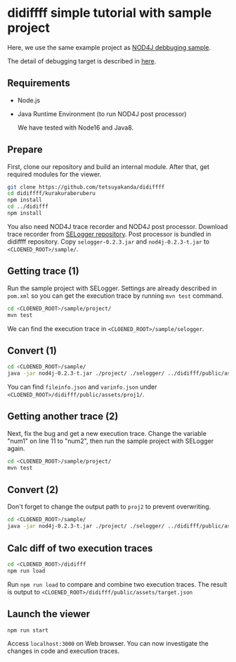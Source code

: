 # didiffff simple tutorial with sample project

Here, we use the same example project as [NOD4J debbuging sample](https://github.com/k-shimari/nod4j/wiki/Try-our-viewer-in-a-debugging-sample).

The detail of debugging target is described in [here](https://github.com/k-shimari/nod4j/wiki/Try-our-viewer-in-a-debugging-sample#the-detail-of-debugging-target).

## Requirements

* Node.js
* Java Runtime Environment (to run NOD4J post processor)

  We have tested with Node16 and Java8.

## Prepare

First, clone our repository and build an internal module.
After that, get required modules for the viewer.

```sh
git clone https://github.com/tetsuyakanda/didiffff
cd didiffff/kurakuraberuberu
npm install
cd ../didifff
npm install
```

You also need NOD4J trace recorder and NOD4J post processor.
Download trace recorder from [SELogger repository](https://github.com/takashi-ishio/selogger/).
Post processor is bundled in didiffff repository.
Copy `selogger-0.2.3.jar` and `nod4j-0.2.3-t.jar` to `<CLOENED_ROOT>/sample/`.

## Getting trace (1)

Run the sample project with SELogger.
Settings are already described in `pom.xml` so you can get the execution trace by running `mvn test` command.

```sh
cd <CLOENED_ROOT>/sample/project/
mvn test
```

We can find the execution trace in `<CLOENED_ROOT>/sample/selogger`.

## Convert (1)

```sh
cd <CLOENED_ROOT>/sample/
java -jar nod4j-0.2.3-t.jar ./project/ ./selogger/ ../didifff/public/assets/proj1
```

You can find `fileinfo.json` and `varinfo.json` under `<CLOENED_ROOT>/didifff/public/assets/proj1/`.

## Getting another trace (2)

Next, fix the bug and get a new execution trace.
Change the variable "num1" on line 11 to "num2", then run the sample project with SELogger again.

```sh
cd <CLOENED_ROOT>/sample/project/
mvn test
```

## Convert (2)

Don't forget to change the output path to `proj2` to prevent overwriting.

```sh
cd <CLOENED_ROOT>/sample/
java -jar nod4j-0.2.3-t.jar ./project/ ./selogger/ ../didifff/public/assets/proj2
```

## Calc diff of two execution traces

```sh
cd <CLOENED_ROOT>/didifff
npm run load
```

Run `npm run load` to compare and combine two execution traces.
The result is output to  `<CLOENED_ROOT>/didifff/public/assets/target.json`

## Launch the viewer

```sh
npm run start
```

Access `localhost:3000` on Web browser. You can now investigate the changes in code and execution traces.

